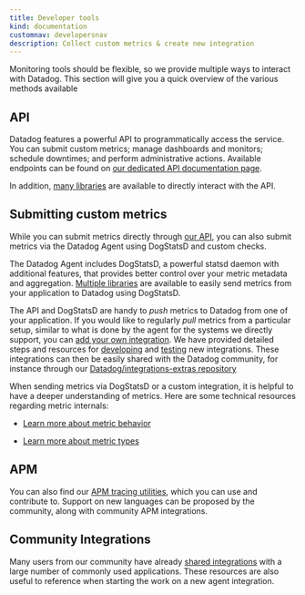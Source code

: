 ```yaml
---
title: Developer tools
kind: documentation
customnav: developersnav
description: Collect custom metrics & create new integration
---
```


Monitoring tools should be flexible, so we provide multiple ways to interact with Datadog. This section will give you a quick overview of the various methods available

## API
Datadog features a powerful API to programmatically access the service. You can submit custom metrics; manage dashboards and monitors; schedule downtimes; and perform administrative actions.
Available endpoints can be found on [our dedicated API documentation page](/api).

In addition, [many libraries](/developers/libraries/#api-and-dogstatsd-client-libraries) are available to directly interact with the API.

## Submitting custom metrics
While you can submit metrics directly through [our API](/api), you can also submit metrics via the Datadog Agent using DogStatsD and custom checks.

The Datadog Agent includes DogStatsD, a powerful statsd daemon with additional features, that provides better control over your metric metadata and aggregation.
[Multiple libraries](/developers/libraries) are available to easily send metrics from your application to Datadog using DogStatsD.

The API and DogStatsD are handy to _push_ metrics to Datadog from one of your application.
If you would like to regularly _pull_ metrics from a particular setup, similar to what is done by the agent for the systems we directly support, you can [add your own integration](/developers/integrations/). We have provided detailed steps and resources for [developing](/developers/integrations/integration_sdk) and [testing](/developers/integrations/testing/) new integrations.
These integrations can then be easily shared with the Datadog community, for instance through our [Datadog/integrations-extras repository](https://github.com/DataDog/integrations-extras)

When sending metrics via DogStatsD or a custom integration, it is helpful to have a deeper understanding of metrics. Here are some technical resources regarding metric internals:

* [Learn more about metric behavior](/developers/metrics)

* [Learn more about metric types](/developers/metrics)

## APM
You can also find our [APM tracing utilities](/developers/libraries/#apm-tracing-client-libraries), which you can use and contribute to. Support on new languages can be proposed by the community, along with community APM integrations.

## Community Integrations
Many users from our community have already [shared integrations](/developers/libraries/#community-integrations) with a large number of commonly used applications.
These resources are also useful to reference when starting the work on a new agent integration.
